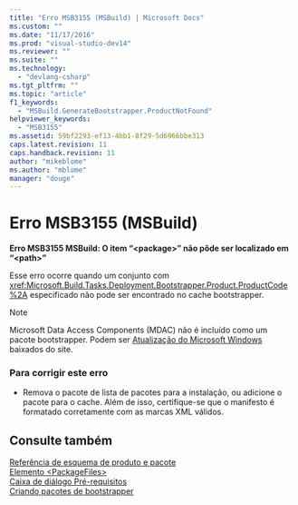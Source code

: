 ```yaml
---
title: "Erro MSB3155 (MSBuild) | Microsoft Docs"
ms.custom: ""
ms.date: "11/17/2016"
ms.prod: "visual-studio-dev14"
ms.reviewer: ""
ms.suite: ""
ms.technology: 
  - "devlang-csharp"
ms.tgt_pltfrm: ""
ms.topic: "article"
f1_keywords: 
  - "MSBuild.GenerateBootstrapper.ProductNotFound"
helpviewer_keywords: 
  - "MSB3155"
ms.assetid: 59bf2293-ef13-4bb1-8f29-5d6966bbe313
caps.latest.revision: 11
caps.handback.revision: 11
author: "mikeblome"
ms.author: "mblome"
manager: "douge"
---
```

# Erro MSB3155 (MSBuild)
**Erro MSB3155 MSBuild: O item “\<package\>” não pôde ser localizado em “\<path\>”**  
  
 Esse erro ocorre quando um conjunto com <xref:Microsoft.Build.Tasks.Deployment.Bootstrapper.Product.ProductCode%2A> especificado não pode ser encontrado no cache bootstrapper.  
  
> [!NOTE]
>  Microsoft Data Access Components \(MDAC\) não é incluído como um pacote bootstrapper.  Podem ser [Atualização do Microsoft Windows](http://go.microsoft.com/fwlink/?LinkId=86676) baixados do site.  
  
### Para corrigir este erro  
  
-   Remova o pacote de lista de pacotes para a instalação, ou adicione o pacote para o cache.  Além de isso, certifique\-se que o manifesto é formatado corretamente com as marcas XML válidos.  
  
## Consulte também  
 [Referência de esquema de produto e pacote](../deployment/product-and-package-schema-reference.md)   
 [Elemento \<PackageFiles\>](../deployment/packagefiles-element-bootstrapper.md)   
 [Caixa de diálogo Pré\-requisitos](../ide/reference/prerequisites-dialog-box.md)   
 [Criando pacotes de bootstrapper](../deployment/creating-bootstrapper-packages.md)
